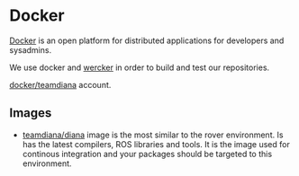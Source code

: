 # Docker

[Docker](https://www.docker.com/) is an open platform for distributed applications for developers and sysadmins.

We use docker and [wercker](./continous_integration.md) in order to build and test our repositories.

[docker/teamdiana](https://registry.hub.docker.com/repos/teamdiana/) account.

## Images

* [teamdiana/diana](https://registry.hub.docker.com/u/teamdiana/diana/) image is the most similar to the rover environment. Is has the latest compilers, ROS libraries and tools.
It is the image used for continous integration and your packages should be targeted to this environment.
